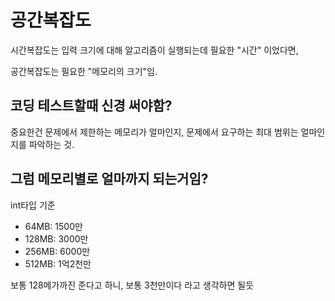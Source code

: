 # 공간복잡도

시간복잡도는 입력 크기에 대해 알고리즘이 실행되는데 필요한 "시간" 이었다면,

공간복잡도는 필요한 "메모리의 크기"임.

## 코딩 테스트할때 신경 써야함?

중요한건 문제에서 제한하는 메모리가 얼마인지, 문제에서 요구하는 최대 범위는 얼마인지를 파악하는 것.

## 그럼 메모리별로 얼마까지 되는거임?

int타입 기준

* 64MB: 1500만
* 128MB: 3000만
* 256MB: 6000만
* 512MB: 1억2천만

보통 128메가까진 준다고 하니, 보통 3천만이다 라고 생각하면 될듯

